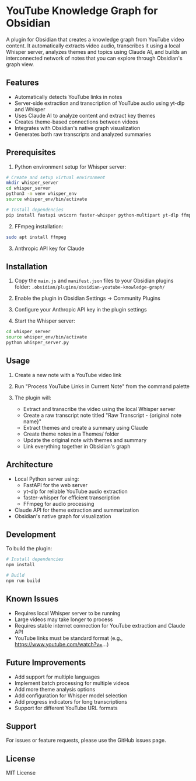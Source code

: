 # YouTube Knowledge Graph for Obsidian

A plugin for Obsidian that creates a knowledge graph from YouTube video content. It automatically extracts video audio, transcribes it using a local Whisper server, analyzes themes and topics using Claude AI, and builds an interconnected network of notes that you can explore through Obsidian's graph view.

## Features

- Automatically detects YouTube links in notes
- Server-side extraction and transcription of YouTube audio using yt-dlp and Whisper
- Uses Claude AI to analyze content and extract key themes
- Creates theme-based connections between videos
- Integrates with Obsidian's native graph visualization
- Generates both raw transcripts and analyzed summaries

## Prerequisites

1. Python environment setup for Whisper server:
```bash
# Create and setup virtual environment
mkdir whisper_server
cd whisper_server
python3 -m venv whisper_env
source whisper_env/bin/activate

# Install dependencies
pip install fastapi uvicorn faster-whisper python-multipart yt-dlp ffmpeg-python
```

2. FFmpeg installation:
```bash
sudo apt install ffmpeg
```

3. Anthropic API key for Claude

## Installation

1. Copy the `main.js` and `manifest.json` files to your Obsidian plugins folder:
   `.obsidian/plugins/obsidian-youtube-knowledge-graph/`

2. Enable the plugin in Obsidian Settings → Community Plugins

3. Configure your Anthropic API key in the plugin settings

4. Start the Whisper server:
```bash
cd whisper_server
source whisper_env/bin/activate
python whisper_server.py
```

## Usage

1. Create a new note with a YouTube video link

2. Run "Process YouTube Links in Current Note" from the command palette

3. The plugin will:
   - Extract and transcribe the video using the local Whisper server
   - Create a raw transcript note titled "Raw Transcript - {original note name}"
   - Extract themes and create a summary using Claude
   - Create theme notes in a Themes/ folder
   - Update the original note with themes and summary
   - Link everything together in Obsidian's graph

## Architecture

- Local Python server using:
  - FastAPI for the web server
  - yt-dlp for reliable YouTube audio extraction
  - faster-whisper for efficient transcription
  - FFmpeg for audio processing
- Claude API for theme extraction and summarization
- Obsidian's native graph for visualization

## Development

To build the plugin:

```bash
# Install dependencies
npm install

# Build
npm run build
```

## Known Issues

- Requires local Whisper server to be running
- Large videos may take longer to process
- Requires stable internet connection for YouTube extraction and Claude API
- YouTube links must be standard format (e.g., https://www.youtube.com/watch?v=...)

## Future Improvements

- Add support for multiple languages
- Implement batch processing for multiple videos
- Add more theme analysis options
- Add configuration for Whisper model selection
- Add progress indicators for long transcriptions
- Support for different YouTube URL formats

## Support

For issues or feature requests, please use the GitHub issues page.

## License

MIT License